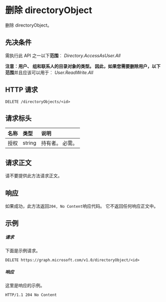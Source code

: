 # <a name="delete-directoryobject"></a>删除 directoryObject

删除 directoryObject。
## <a name="prerequisites"></a>先决条件
需执行此 API 之一以下**范围**︰ _Directory.AccessAsUser.All_

**注意︰**用户、 组和联系人的目录对象的类型。 因此，如果您需要删除用户，以下**范围**并且应该可以用于︰ _User.ReadWrite.All_
## <a name="http-request"></a>HTTP 请求
<!-- { "blockType": "ignored" } -->
```http
DELETE /directoryObjects/<id>

```
## <a name="request-headers"></a>请求标头
| 名称       | 类型 | 说明|
|:---------------|:--------|:----------|
| 授权  | string  | 持有者<token>。 必需。 |

## <a name="request-body"></a>请求正文
请不要提供此方法请求正文。


## <a name="response"></a>响应
如果成功，此方法返回`204, No Content`响应代码。 它不返回任何响应正文中。

## <a name="example"></a>示例
##### <a name="request"></a>请求
下面是示例请求。
<!-- {
  "blockType": "request",
  "name": "delete_directoryobject"
}-->
```http
DELETE https://graph.microsoft.com/v1.0/directoryObject/<id>
```
##### <a name="response"></a>响应
这里是响应的示例。 
<!-- {
  "blockType": "response",
  "truncated": true
} -->
```http
HTTP/1.1 204 No Content
```

<!-- uuid: 8fcb5dbc-d5aa-4681-8e31-b001d5168d79
2015-10-25 14:57:30 UTC -->
<!-- {
  "type": "#page.annotation",
  "description": "Delete directoryObject",
  "keywords": "",
  "section": "documentation",
  "tocPath": ""
}-->